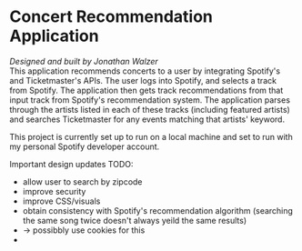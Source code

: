# Concert Recommendation Application
*Designed and built by Jonathan Walzer* <br>
This application recommends concerts to a user by integrating Spotify's and Ticketmaster's APIs. The user logs into Spotify,
and selects a track from Spotify. The application then gets track recommendations from that input track from Spotify's recommendation
system. The application parses through the artists listed in each of these tracks (including featured artists) and searches Ticketmaster
for any events matching that artists' keyword.

This project is currently set up to run on a local machine and set to run with my personal Spotify developer account.

Important design updates TODO:
- allow user to search by zipcode 
- improve security
- improve CSS/visuals
- obtain consistency with Spotify's recommendation algorithm (searching the same song twice doesn't always yeild the same results)
- -> possibbly use cookies for this
- 
